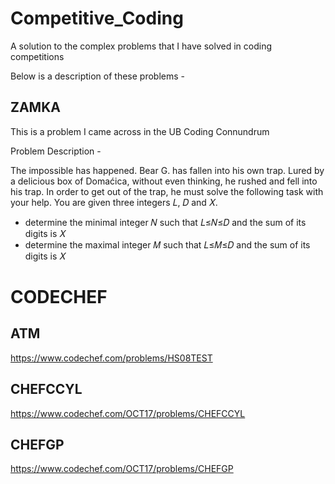 # Competitive_Coding
A solution to the complex problems that I have solved in coding competitions

Below is a description of these problems - 

## ZAMKA

This is a problem I came across in the UB Coding Connundrum

Problem Description - 

The impossible has happened. Bear G. has fallen into his own trap. Lured by a delicious box of Domaćica, without even thinking, he rushed and fell into his trap. In order to get out of the trap, he must solve the following task with your help. You are given three integers 𝐿, 𝐷 and 𝑋.
 - determine the minimal integer 𝑁 such that 𝐿≤𝑁≤𝐷 and the sum of its digits is 𝑋
 - determine the maximal integer 𝑀 such that 𝐿≤𝑀≤𝐷 and the sum of its digits is 𝑋

# CODECHEF

## ATM

https://www.codechef.com/problems/HS08TEST

## CHEFCCYL

https://www.codechef.com/OCT17/problems/CHEFCCYL

## CHEFGP

https://www.codechef.com/OCT17/problems/CHEFGP
